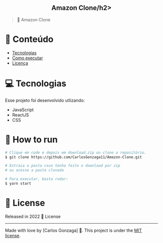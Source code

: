 <div align="center">
<h2>Amazon Clone/h2>
</div>   

> :rocket: Amazon Clone

# :pushpin: Conteúdo

* [Tecnologias](#computer-Tecnologias)
* [Como executar](#construction_worker-how-to-run)
* [Licença](#closed_book-license)
  
# :computer: Tecnologias
Esse projeto foi desenvolvido utlizando:

* JavaScript
* ReactJS
* CSS

# :construction_worker: How to run
```bash
# Clique em code e depois em download.zip ou clone o repositório.
$ git clone https://github.com/CarlosGonzaga11/Amazon-Clone.git

# Extraia a pasta caso tenha feito o download por zip
# ou acesse a pasta clonada

# Para executar, basta rodar:
$ yarn start

```

# :closed_book: License

Released in 2022 :closed_book: License

---

Made with love by [Carlos Gonzaga] 🚀.
This project is under the [MIT license](./LICENSE).
